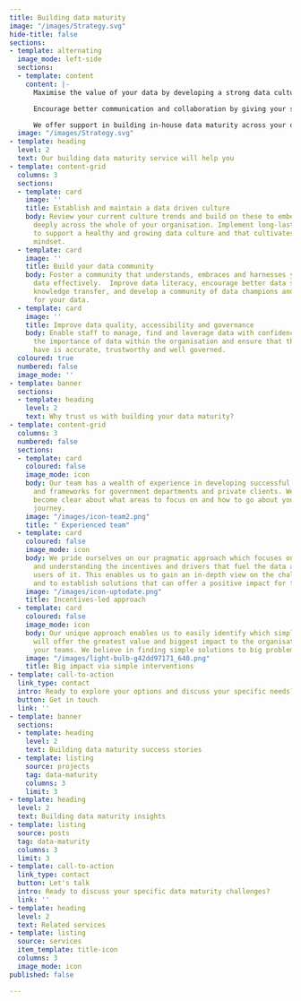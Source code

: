 ```yaml
---
title: Building data maturity
image: "/images/Strategy.svg"
hide-title: false
sections:
- template: alternating
  image_mode: left-side
  sections:
  - template: content
    content: |-
      Maximise the value of your data by developing a strong data culture and community across your organisation.

      Encourage better communication and collaboration by giving your staff the tools to find, share and use data more effectively. Enable them to make better informed business decisions and to accomplish effective, meaningful work.

      We offer support in building in-house data maturity across your organisation. Our work will enable you to explore new possibilities with data, focus your efforts more effectively and push the boundaries of what your data can do for you.
  image: "/images/Strategy.svg"
- template: heading
  level: 2
  text: Our building data maturity service will help you
- template: content-grid
  columns: 3
  sections:
  - template: card
    image: ''
    title: Establish and maintain a data driven culture
    body: Review your current culture trends and build on these to embed data more
      deeply across the whole of your organisation. Implement long-lasting frameworks
      to support a healthy and growing data culture and that cultivates a data driven
      mindset.
  - template: card
    image: ''
    title: Build your data community
    body: Foster a community that understands, embraces and harnesses your organisation’s
      data effectively.  Improve data literacy, encourage better data sharing and
      knowledge transfer, and develop a community of data champions and advocates
      for your data.
  - template: card
    image: ''
    title: Improve data quality, accessibility and governance
    body: Enable staff to manage, find and leverage data with confidence. Solidify
      the importance of data within the organisation and ensure that the data you
      have is accurate, trustworthy and well governed.
  coloured: true
  numbered: false
  image_mode: ''
- template: banner
  sections:
  - template: heading
    level: 2
    text: Why trust us with building your data maturity?
- template: content-grid
  columns: 3
  numbered: false
  sections:
  - template: card
    coloured: false
    image_mode: icon
    body: Our team has a wealth of experience in developing successful maturity models
      and frameworks for government departments and private clients. We’ll help you
      become clear about what areas to focus on and how to go about your data maturity
      journey.
    image: "/images/icon-team2.png"
    title: " Experienced team"
  - template: card
    coloured: false
    image_mode: icon
    body: We pride ourselves on our pragmatic approach which focuses on identifying
      and understanding the incentives and drivers that fuel the data and the key
      users of it. This enables us to gain an in-depth view on the challenges at hand
      and to establish solutions that can offer a positive impact for the long term.
    image: "/images/icon-uptodate.png"
    title: Incentives-led approach
  - template: card
    coloured: false
    image_mode: icon
    body: Our unique approach enables us to easily identify which simple interventions
      will offer the greatest value and biggest impact to the organisation and to
      your teams. We believe in finding simple solutions to big problems.
    image: "/images/light-bulb-g42dd97171_640.png"
    title: Big impact via simple interventions
- template: call-to-action
  link_type: contact
  intro: Ready to explore your options and discuss your specific needs?
  button: Get in touch
  link: ''
- template: banner
  sections:
  - template: heading
    level: 2
    text: Building data maturity success stories
  - template: listing
    source: projects
    tag: data-maturity
    columns: 3
    limit: 3
- template: heading
  level: 2
  text: Building data maturity insights
- template: listing
  source: posts
  tag: data-maturity
  columns: 3
  limit: 3
- template: call-to-action
  link_type: contact
  button: Let's talk
  intro: Ready to discuss your specific data maturity challenges?
  link: ''
- template: heading
  level: 2
  text: Related services
- template: listing
  source: services
  item_template: title-icon
  columns: 3
  image_mode: icon
published: false

---
```

